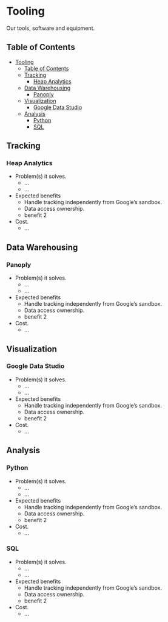 # Tooling

Our tools, software and equipment.

## Table of Contents
- [Tooling](#tooling)
  - [Table of Contents](#table-of-contents)
  - [Tracking](#tracking)
    - [Heap Analytics](#heap-analytics)
  - [Data Warehousing](#data-warehousing)
    - [Panoply](#panoply)
  - [Visualization](#visualization)
    - [Google Data Studio](#google-data-studio)
  - [Analysis](#analysis)
    - [Python](#python)
    - [SQL](#sql)

## Tracking

### Heap Analytics

- Problem(s) it solves.
  - ...
  - ...
- Expected benefits
  - Handle tracking independently from Google’s sandbox.
  - Data access ownership.
  - benefit 2
- Cost.
  - ...

## Data Warehousing

### Panoply

- Problem(s) it solves.
  - ...
  - ...
- Expected benefits
  - Handle tracking independently from Google’s sandbox.
  - Data access ownership.
  - benefit 2
- Cost.
  - ...

## Visualization

### Google Data Studio

- Problem(s) it solves.
  - ...
  - ...
- Expected benefits
  - Handle tracking independently from Google’s sandbox.
  - Data access ownership.
  - benefit 2
- Cost.
  - ...

## Analysis

### Python

- Problem(s) it solves.
  - ...
  - ...
- Expected benefits
  - Handle tracking independently from Google’s sandbox.
  - Data access ownership.
  - benefit 2
- Cost.
  - ...
  
### SQL

- Problem(s) it solves.
  - ...
  - ...
- Expected benefits
  - Handle tracking independently from Google’s sandbox.
  - Data access ownership.
  - benefit 2
- Cost.
  - ...

